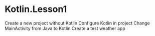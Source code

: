 # Kotlin.Lesson1
Create a new project without Kotlin 
Configure Kotlin in project
Change MainActivity from Java to Kotlin
Create a test weather app 
